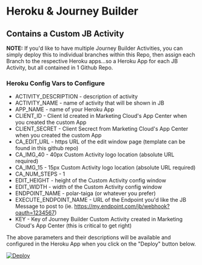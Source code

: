 # Heroku & Journey Builder
## Contains a Custom JB Activity

**NOTE:** If you'd like to have multiple Journey Builder Activities, you can simply deploy this to individual branches within this Repo, then assign each Branch to the respective Heroku apps...so a Heroku App for each JB Activity, but all contained in 1 Github Repo. 

### Heroku Config Vars to Configure

* ACTIVITY_DESCRIPTION - description of activity
* ACTIVITY_NAME - name of activity that will be shown in JB
* APP_NAME - name of your Heroku App
* CLIENT_ID - Client Id created in Marketing Cloud's App Center when you created the custom App
* CLIENT_SECRET - Client Secrect from Marketing Cloud's App Center when you created the custom App
* CA_EDIT_URL - https URL of the edit window page (template can be found in this github repo)
* CA_IMG_40 - 40px Custom Activity logo location (absolute URL required)
* CA_IMG_15 - 15px Custom Activity logo location (absolute URL required)
* CA_NUM_STEPS - 1
* EDIT_HEIGHT - height of the Custom Activity config window 
* EDIT_WIDTH - width of the Custom Activity config window
* ENDPOINT_NAME - polar-taiga (or whatever you prefer)
* EXECUTE_ENDPOINT_NAME - URL of the Endpoint you'd like the JB Message to post to (ie. https://my.endpoint.com/jb/webhook?oauth=1234567)
* KEY - Key of Journey Builder Custom Activity created in Marketing Cloud's App Center (this is critical to get right)

The above parameters and their descriptions will be available and configured in the Heroku App when you click on the "Deploy" button below.

[![Deploy](https://www.herokucdn.com/deploy/button.svg)](https://heroku.com/deploy?template=https://github.com/herokumx/JBActivities)
